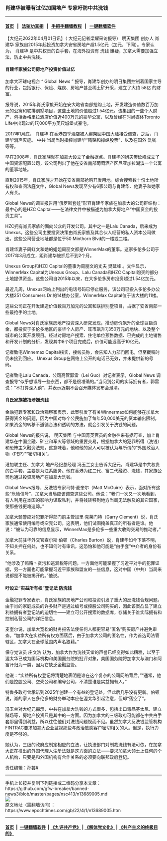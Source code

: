 ### 肖建华被曝有过亿加国地产 专家吁防中共洗钱
------------------------

#### [首页](https://github.com/gfw-breaker/banned-news3/blob/master/README.md) &nbsp;&nbsp;|&nbsp;&nbsp; [法轮功真相](https://github.com/begood0513/basic/blob/master/README.md)  &nbsp;&nbsp;|&nbsp;&nbsp; [手把手翻墙教程](https://github.com/gfw-breaker/guides/wiki)  &nbsp;&nbsp;|&nbsp;&nbsp; [一键翻墙软件](https://github.com/gfw-breaker/nogfw/blob/master/README.md)  



<div><p>
 【大纪元2022年04月01日讯】（
 <span style="font-weight: 400;">
  大纪元记者梁耀采访报导）
 </span>
 <ok href="https://www.epochtimes.com/gb/tag/%e6%98%8e%e5%a4%a9%e9%9b%86%e5%9c%98.html">
  <span style="font-weight: 400;">
   明天集团
  </span>
 </ok>
 <span style="font-weight: 400;">
  创办人
 </span>
 <ok href="https://www.epochtimes.com/gb/tag/%e8%82%96%e5%bb%ba%e8%8f%af.html">
  <span style="font-weight: 400;">
   <ok href="https://www.epochtimes.com/gb/tag/%E8%82%96%E5%BB%BA%E5%8D%8E.html">
    肖建华
   </ok>
  </span>
 </ok>
 <span style="font-weight: 400;">
  家族自2015年起投资加拿大安省房地产超1.5亿元（加元，下同）。专家认为，
  <ok href="https://www.epochtimes.com/gb/tag/%E8%82%96%E5%BB%BA%E5%8D%8E.html">
   肖建华
  </ok>
  是中共权贵的白手套，在海外投资有
  <ok href="https://www.epochtimes.com/gb/tag/%E6%B4%97%E9%92%B1.html">
   洗钱
  </ok>
  嫌疑，加拿大需要加强立法，防止中共洗钱。
 </span>
</p>
<h4>
 <b>
  肖建华家族公司房地产投资价值过亿
 </b>
</h4>
<p>
 加拿大环球电视台
 <span style="font-weight: 400;">
  “
 </span>
 Global News
 <span style="font-weight: 400;">
  ”
 </span>
 报导，肖建华创办的明日集团控制着国家主导的行业，包括银行、保险、煤炭、房地产甚至稀土矿开采，建立了大约
 <ok href="https://www.hurun.net/en-US/Info/Detail?num=5A320E03FD31">
  58亿
 </ok>
 的财富。
</p>
<p>
 报导说，2015年肖氏家族开始在安大略省南部抢购土地，开发建造价值数百万加元的公寓和联排别墅项目，这些土地的价值超过1.54亿元。该集团的一些个人财产，包括香格里拉酒店价值近400万元的豪华公寓，以及曾经在时尚媒体Toronto Life中出现过的17,000平方英尺城堡式豪宅。
</p>
<p>
 <span style="font-weight: 400;">
  2017年1月底，
 </span>
 <span style="font-weight: 400;">
  肖建华
 </span>
 <span style="font-weight: 400;">
  在香港四季酒店被人绑架回中国大陆接受调查，之后，肖建华消声灭迹。
 </span>
 <span style="font-weight: 400;">
  中共
 </span>
 <span style="font-weight: 400;">
  当局当时指控肖建华“贿赂和操纵股票”，以及在国外
 </span>
 <span style="font-weight: 400;">
  <ok href="https://www.epochtimes.com/gb/tag/%E6%B4%97%E9%92%B1.html">
   洗钱
  </ok>
 </span>
 <span style="font-weight: 400;">
  等等。
 </span>
</p>
<p>
 <span style="font-weight: 400;">
  早在2008年，肖氏家族就在加拿大设立了金融据点。肖建华的姐夫樊延峰成立了中国资源配置公司，该公司列出了他在安省南部葡萄酒产区尼亚加拉湖滨一个公寓的董事地址。
 </span>
</p>
<p>
 <span style="font-weight: 400;">
  直到2015年，肖氏家族才开始在安省南部抢购开发用地。综合搜索数十份土地所有权和查阅法庭文件，Global News发现至少有6家公司与肖建华、他妻子和她家人有关。
 </span>
</p>
<p>
 <span style="font-weight: 400;">
  Global News的调查报告用“俄罗斯套娃”形容肖建华家族在加拿大的公司群结构：最中心的是HZC Capital——在法律文件中被描述为加拿大房地产“中国资金的投资工具”。
 </span>
</p>
<p>
 <span style="font-weight: 400;">
  HZC拥有肖氏家族的面向公众的开发公司。其中之一是Lalu Canada，后来成为Unexus。这些公司主要投资决策由肖氏家族及其合伙人经营的私人资本公司做出，这些公司营业地址都是位于50 Minthorn Blvd的一楼或二楼。
 </span>
</p>
<p>
 <span style="font-weight: 400;">
  肖建华妻子周虹文和她的姐姐周丽文都是WinnerMax的董事。这家多伦多公司于2017年3月成立，距肖建华被抓后不到2个月。
 </span>
</p>
<p>
 <span style="font-weight: 400;">
  Unexus Group和HZC Capital的董事为周丽文的丈夫
 </span>
 <span style="font-weight: 400;">
  樊延峰
 </span>
 <span style="font-weight: 400;">
  。文件显示，WinnerMax Capital为Unexus Group、Lalu Canada和HZC Capital购买的部分土地提供资金。这些公司自2015年以来，在大多伦多房市投资超过1.54亿加元。
 </span>
</p>
<p>
 <span style="font-weight: 400;">
  最近几周，Unexus网站上列出的电话号码已停止服务，该公司已搬入多伦多办公大楼251 Consumers Dr.的14楼办公室，WinnerMax Capital位于该大楼的11楼。
 </span>
</p>
<p>
 <span style="font-weight: 400;">
  这些公司正在开发建造价值数百万加元的公寓和联排别墅项目，占据了安省南部一些最抢手的土地。
 </span>
</p>
<p>
 <span style="font-weight: 400;">
  Global News对肖氏家族房地产投资深入研究发现，推动房价飙升的全球巨额资金，都投资于多伦多地区的豪华个人房产、旺市飙升7,350万元的地块、以及整个城市的公寓开发项目。经过对房地产搜索、住宅单位预售数据、已完成的土地销售和开发计划的分析，发现其中8个项目完成后，价值可能远高于10亿元。
 </span>
</p>
<p>
 记者致电Winnemax Capital核实，接线员称，会告知人力部门回电，但至截稿时仍未接到回应。 Unexus Group在网络上公开的电话已无效，并未提供新的号码。
</p>
<p>
 记者致电Lalu Canada，公司高管郭雷（Lei Guo）对记者表示，Global News 调查报导“似乎想误导一些东西，都不是很准确的。”当问到公司的实际拥有者，郭雷说：“不打算深入谈”，并表示近期不会召开媒体发布会澄清。
</p>
<h4>
 <b>
  肖氏家族被指涉嫌洗钱
 </b>
</h4>
<p>
 <span style="font-weight: 400;">
  金融犯罪专家和政治观察家表示，此案引发了有关Winnermax如何能够在加拿大获得资金的问题，因为中国对每个公民施加了每年50,000美元的资本输出限制。如果资金的转移不遵循合法和透明的方法，就会引发关于洗钱的问题。
 </span>
</p>
<p>
 <span style="font-weight: 400;">
  Global News的报告说，
 </span>
 <ok href="https://www.epochtimes.com/gb/tag/%e6%98%8e%e5%a4%a9%e9%9b%86%e5%9c%98.html">
  <span style="font-weight: 400;">
   明天集团
  </span>
 </ok>
 <span style="font-weight: 400;">
  与中国菁英官员的金融往来有据可查，加上肖建华在中国金融、矿业和军火等领域的重要交易，根据加拿大的犯罪所得（洗钱）和恐怖主义融资法规，这意味着，他和他的家人可以被认为与所谓的“外国政治人物（PEP）”“密切相关”。
 </span>
</p>
<p>
 <span style="font-weight: 400;">
  港加联主任、加拿大
 </span>
 <span style="font-weight: 400;">
  地产经纪总经理
 </span>
 <span style="font-weight: 400;">
  冯玉兰女士告诉大纪元，肖建华是中共权贵的白手套，主要是为江系服务。他在香港为红二代、富二代融资、洗钱，其家族公司也通过投资房地产在加拿大洗钱。
 </span>
</p>
<p>
 <span style="font-weight: 400;">
  Global News报导，反洗钱专家马特‧麦奎尔（Matt McGuire）表示，面对所有这些“危险信号”，加拿大当局应该调查这些公司。他说：“我们一次又一次地看到，有人利用在本国的影响力谋取私利，并将钱转移到地方当局无法触及的其它国家，使那些钱更难追踪。”
 </span>
</p>
<p>
 <span style="font-weight: 400;">
  加拿大骑警应对犯罪所得部门前主管加里‧克莱门特（Garry Clement）说，肖氏家族通常使用编号或空壳公司，这表明，他们试图掩盖真正的所有者是谁。他说：“被认为可靠的信息显示，WinnerMax是多伦多一些重大收购交易的推动者。”
 </span>
</p>
<p>
 <span style="font-weight: 400;">
  加拿大前驻华外交官查尔斯‧伯顿（Charles Burton）说，肖建华如今下落不明，不知关押在何处，也不知何时有审讯，这恐怕和他可能是“白手套”中介者的身份有关系。
 </span>
</p>
<p>
 <span style="font-weight: 400;">
  “他涉及了贿赂丶贪污和逃漏税等问题，一方面他可能掌握了习近平对手的犯罪证据，另一方面也可能掌握习近平家族和盟友的一些信息，这对中国（中共）当局来说都是不能被揭开的。”他说。
 </span>
</p>
<h4>
 吁设立“实益所有权”登记法 防洗钱
</h4>
<p>
 <span style="font-weight: 400;">
  金融犯罪专家表示，肖氏家族的房地产公司和投资引发了重大的反洗钱合规问题。由于肖的家庭成员的许多财产是通过编号或控股公司购买的，因此该案凸显了建立利益拥有者登记法的迫切性——建立可公开搜索的数据库，存储关于谁实际拥有和控制私营公司的详细信息。
 </span>
</p>
<p>
 <span style="font-weight: 400;">
  麦奎尔说，加拿大宽松的财务报告法使任何人都更容易“匿名”购买房产并避免审查。“加拿大在实益所有权方面落后，由于加拿大公司的匿名性，作为首选司法管辖区，加拿大在全球范围内声名狼藉。”
 </span>
</p>
<p>
 <span style="font-weight: 400;">
  保守党议员
 </span>
 <span style="font-weight: 400;">
  庄文浩
 </span>
 <span style="font-weight: 400;">
  认为，加拿大作为洗钱天堂的声誉已经变得如此糟糕，以至于渥太华已成为国际机构和美国国务院的批评对象，美国国务院将加拿大与澳门和阿富汗归为一类，因为它缺乏金融监管。
 </span>
</p>
<p>
 <span style="font-weight: 400;">
  他说：“实益所有权登记将清楚地表明是谁在这个复杂的公司网络背后。”“通常，他们是控股公司、空壳公司和编号公司，不清楚谁是实益拥有人。”
 </span>
</p>
<p>
 <span style="font-weight: 400;">
  特鲁多政府曾承诺到2025年创建一个有益的登记处，但此后几乎没有更新。伯顿说，肖的家人在多伦多的财务举动本应在渥太华引起注意，但却“落空了”。
 </span>
</p>
<p>
 <span style="font-weight: 400;">
  冯玉兰对大纪元揭示，中共在加拿大洗钱的方式很多，包括出口毒品芬太尼、建立赌场等，房地产投资只是其中的一方面。因为加拿大的三级政府可能都在中共白手套那里得到利益，所以往往他们对洗钱问题视而不见。虽然加拿大反洗钱监管机构FINTRAC要求加拿大企业监视那些与政治敏感客户密切相关的人。但是，执行力度是不够的。
 </span>
</p>
<p>
 <span style="font-weight: 400;">
  她认为，三级的政府应制定相应的立法，让执法部门对制裁洗钱有法可依，在加拿大正在推出的外国代理人注册法就是这方面的立法——要求加拿大领土上任何的个人机构，只要是和外国机构有合作关系的必须要向联邦政府登记。
 </span>
</p>
<p>
 责任编辑：孙芸#
</p>
</div>
<hr/>
手机上长按并复制下列链接或二维码分享本文章：<br/>
https://github.com/gfw-breaker/banned-news3/blob/master/pages/nsc413/n13689005.md <br/>
<a href='https://github.com/gfw-breaker/banned-news3/blob/master/pages/nsc413/n13689005.md'><img src='https://github.com/gfw-breaker/banned-news3/blob/master/pages/nsc413/n13689005.md.png'/></a> <br/>
原文地址（需翻墙访问）：https://www.epochtimes.com/gb/22/4/1/n13689005.htm


------------------------
#### [首页](https://github.com/gfw-breaker/banned-news3/blob/master/README.md) &nbsp;|&nbsp; [一键翻墙软件](https://github.com/gfw-breaker/nogfw/blob/master/README.md) &nbsp;| [《九评共产党》](https://github.com/gfw-breaker/9ping.md/blob/master/README.md#九评之一评共产党是什么) | [《解体党文化》](https://github.com/gfw-breaker/jtdwh.md/blob/master/README.md) | [《共产主义的终极目的》](https://github.com/gfw-breaker/gczydzjmd.md/blob/master/README.md)


<img src='http://gfw-breaker.win/banned-news3/pages/nsc413/n13689005.md' width='0px' height='0px'/>